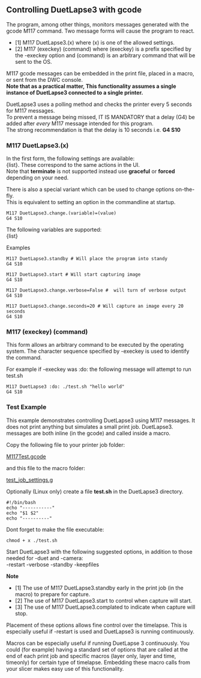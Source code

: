 ## Controlling DuetLapse3 with gcode

The program, among other things, monitors messages generated with the gcode M117 command.
Two message forms will cause the program to react.
- [1]  M117 DuetLapse3.(x) where (x) is one of the allowed settings.
- [2]  M117 (execkey) (command) where (execkey) is a prefix specified by the -execkey option and (command) is an arbitrary command that will be sent to the OS.

M117 gcode messages can be embedded in the print file, placed in a macro, or sent from the DWC console.<br>
**Note that as a practical matter, This functionality assumes a single instance of DuetLapse3 connected to a single printer.**<br>

DuetLapse3 uses a polling method and checks the printer every 5 seconds for M117 messages.<br>
To prevent a message being missed, IT IS MANDATORY that a delay (G4) be added after *every* M117 message intended for this program.<br>
The strong recommendation is that the delay is 10 seconds i.e. **G4 S10**


### M117 DuetLapse3.(x)
In the first form, the following settings are available:<br>
{list}.
These correspond to the same actions in the UI.<br>
Note that **terminate** is not supported instead use **graceful** or **forced** depending on your need.

There is also a special variant which can be used to change options on-the-fly.<br>
This is equivalent to setting an option in the commandline at startup.

```
M117 DuetLapse3.change.(variable)=(value)
G4 S10
```
The following variables are supported:<br>
{list}

Examples
```
M117 DuetLapse3.standby # Will place the program into standy
G4 S10
```

```
M117 DuetLapse3.start # Will start capturing image
G4 S10
```

```
M117 DuetLapse3.change.verbose=False #  will turn of verbose output
G4 S10
```
```
M117 DuetLapse3.change.seconds=20 # Will capture an image every 20 seconds
G4 S10
```

### M117 (execkey) (command)
This form allows an arbitrary command to be executed by the operating system.
The character sequence specified by -execkey is used to identify the command.

For example if -execkey was :do: the following message will attempt to run test.sh
```
M117 DuetLapse3 :do: ./test.sh "hello world"
G4 S10
```


### Test Example
This example demonstrates controlling DuetLapse3 using M117 messages.
It does not print anything but simulates a small print job.
DuetLapse3. messages are both inline (in the gcode) and called inside a macro.

Copy the following file to your printer job folder:

[M117Test.gcode](https://github.com/stuartofmt/DuetLapse3/blob/main/Examples/M117Test.gcode)

and this file to the macro folder:

[test_job_settings.g](https://github.com/stuartofmt/DuetLapse3/blob/main/Examples/test_job_settings.g)

Optionally (Linux only) create a file **test.sh** in the DuetLapse3 directory.
```
#!/bin/bash
echo "-----------"
echo "$1 $2"
echo "----------"

```
Dont forget to make the file executable:
```
chmod + x ./test.sh
```

Start DuetLapse3 with the following suggested options, in addition to those needed for -duet and -camera:<br>
-restart -verbose -standby -keepfiles 

**Note**
- [1]  The use of M117 DuetLapse3.standby early in the print job (in the macro) to prepare for capture. 
- [2]  The use of M117 DuetLapse3.start to control when capture will start.
- [3]  The use of M117 DuetLapse3.complated to indicate when capture will stop.

Placement of these options allows fine control over the timelapse.  This is especially useful if -restart is used and DuetLapse3 is running continuously.

Macros can be especially useful if running DuetLapse 3 continuously. You could (for example) having a standard set of options that are called at the end of each print job and specific macros (layer only, layer and time, timeonly) for certain type of timelapse.
Embedding these macro calls from your slicer makes easy use of this functionality.
